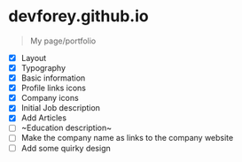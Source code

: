 # devforey.github.io
> My page/portfolio

- [x] Layout
- [x] Typography
- [x] Basic information
- [x] Profile links icons
- [x] Company icons
- [x] Initial Job description
- [x] Add Articles
- [ ] ~Education description~
- [ ] Make the company name as links to the company website
- [ ] Add some quirky design
